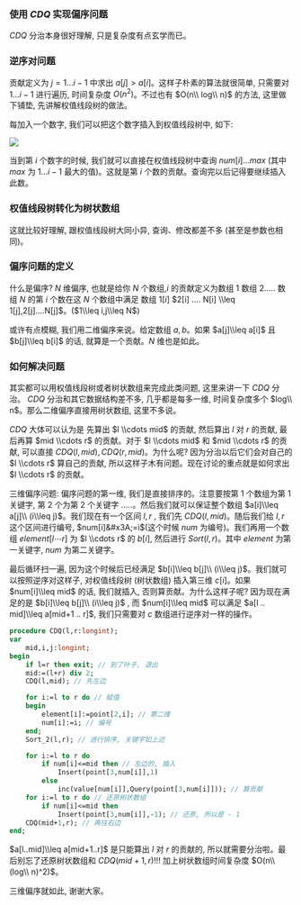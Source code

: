 ### 使用 $CDQ$ 实现偏序问题

$CDQ$ 分治本身很好理解, 只是复杂度有点玄学而已。

### 逆序对问题

贡献定义为 $j=1...i-1$ 中求出 $a[j]>a[i]$。这样子朴素的算法就很简单, 只需要对 $1...i-1$ 进行遍历, 时间复杂度 $O(n^2)$。不过也有 $O(n\\ log\\ n)$ 的方法, 这里做下铺垫, 先讲解权值线段树的做法。

每加入一个数字, 我们可以把这个数字插入到权值线段树中, 如下:

![](https://i.loli.net/2018/08/29/5b86365187bf2.png)

当到第 $i$ 个数字的时候, 我们就可以直接在权值线段树中查询 $num[i]...max$ (其中 $max$ 为 $1...i-1$ 最大的值)。这就是第 $i$ 个数的贡献。查询完以后记得要继续插入此数。

### 权值线段树转化为树状数组

这就比较好理解, 跟权值线段树大同小异, 查询、修改都差不多 (甚至是参数也相同)。

### 偏序问题的定义

什么是偏序? $N$ 维偏序, 也就是给你 $N$ 个数组,$i$ 的贡献定义为数组 $1$ 数组 $2.....$ 数组 $N$ 的第 $i$ 个数在这 $N$ 个数组中满足 数组 $1[i]$
 $2[i] .... N[i] \\leq 1[j],2[j]....N[j]$。($1\\leq i,j\\leq N$)

或许有点模糊, 我们用二维偏序来说。给定数组 $a,b$。如果 $a[j]\\leq a[i]$ 且 $b[j]\\leq b[i]$ 的话, 就算是一个贡献。$N$ 维也是如此。

### 如何解决问题

其实都可以用权值线段树或者树状数组来完成此类问题, 这里来讲一下 $CDQ$ 分治。 $CDQ$ 分治和其它数据结构差不多, 几乎都是每多一维, 时间复杂度多个 $log\\ n$。那么二维偏序直接用树状数组, 这里不多说。

$CDQ$ 大体可以认为是 先算出 $l \\cdots mid$ 的贡献, 然后算出 $l$ 对 $r$ 的贡献, 最后再算 $mid \\cdots r$ 的贡献。对于 $l \\cdots mid$ 和 $mid \\cdots r$ 的贡献, 可以直接 $CDQ(l,mid),CDQ(r,mid)$。为什么呢? 因为分治以后它们会对自己的 $l \\cdots r$ 算自己的贡献, 所以这样子木有问题。现在讨论的重点就是如何求出 $l \\cdots r$ 的贡献。

三维偏序问题: 偏序问题的第一维, 我们是直接排序的。注意要按第 $1$ 个数组为第 $1$ 关键字, 第 $2$ 个为第 $2$ 个关键字 $.....$。然后我们就可以保证整个数组 $a[i]\\leq a[j]\\ (i\\leq j)$。我们现在有一个区间 $l,r$ , 我们先 $CDQ(l,mid)$。随后我们给 $l,r$ 这个区间进行编号, $num[i]&#x3A;=i$(这个时候 $num$ 为编号)。我们再用一个数组 $element[l \cdots r]$ 为 $l \\cdots r$ 的 $b[i]$, 然后进行 $Sort(l,r)$。其中 $element$ 为第一关键字, $num$ 为第二关键字。

最后循环扫一遍, 因为这个时候后已经满足 $b[i]\\leq b[j]\\ (i\\leq j)$。我们就可以按照逆序对这样子, 对权值线段树 (树状数组) 插入第三维 $c[i]$。如果 $num[i]\\leq mid$ 的话, 我们就插入, 否则算贡献。为什么这样子呢? 因为现在满足的是 $b[i]\\leq b[j]\\ (i\\leq j)$ , 而 $num[i]\\leq mid$ 可以满足 $a[l .. mid]\\leq a[mid+1 .. r]$, 我们只需要对 $c$ 数组进行逆序对一样的操作。

```pascal
procedure CDQ(l,r:longint);
var
    mid,i,j:longint;
begin
    if l=r then exit; // 到了叶子, 退出
    mid:=(l+r) div 2;
    CDQ(l,mid); // 先左边

    for i:=l to r do // 赋值
    begin
        element[i]:=point[2,i]; // 第二维
        num[i]:=i; // 编号
    end;
    Sort_2(l,r); // 进行排序, 关键字如上述

    for i:=l to r do
        if num[i]<=mid then // 左边的, 插入
            Insert(point[3,num[i]],1)
        else
            inc(value[num[i]],Query(point[3,num[i]])); // 算贡献
    for i:=l to r do // 还原树状数组
        if num[i]<=mid then
            Insert(point[3,num[i]],-1); // 还原, 所以是 - 1
    CDQ(mid+1,r); // 再往右边
end;
```

$a[l..mid]\\leq a[mid+1..r]$ 是只能算出 $l$ 对 $r$ 的贡献的, 所以就需要分治啦。最后别忘了还原树状数组和 $CDQ(mid+1,r)$!!! 加上树状数组时间复杂度 $O(n\\ (log\\ n)^2)$。

三维偏序就如此, 谢谢大家。
